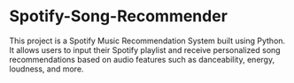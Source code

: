 # Spotify-Song-Recommender
This project is a Spotify Music Recommendation System built using Python. It allows users to input their Spotify playlist and receive personalized song recommendations based on audio features such as danceability, energy, loudness, and more.
